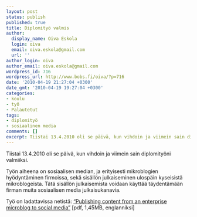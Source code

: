 ```yaml
---
layout: post
status: publish
published: true
title: Diplomityö valmis
author:
  display_name: Oiva Eskola
  login: oiva
  email: oiva.eskola@gmail.com
  url: ''
author_login: oiva
author_email: oiva.eskola@gmail.com
wordpress_id: 716
wordpress_url: http://www.bobs.fi/oiva/?p=716
date: '2010-04-19 21:27:04 +0300'
date_gmt: '2010-04-19 19:27:04 +0300'
categories:
- koulu
- työ
- Palautetut
tags:
- diplomityö
- sosiaalinen media
comments: []
excerpt: Tiistai 13.4.2010 oli se päivä, kun vihdoin ja viimein sain diplomityöni valmiiksi.
---
```

<p>Tiistai 13.4.2010 oli se päivä, kun vihdoin ja viimein sain diplomityöni valmiiksi.</p>
<p>Työn aiheena on sosiaalisen median, ja erityisesti mikroblogien  hyödyntäminen firmoissa, sekä sisällön julkaiseminen ulospäin kyseisistä  mikroblogeista. Tätä sisällön julkaisemista voidaan käyttää  täydentämään firman muita sosiaalisen media julkaisukanavia.</p>
<p>Työ on ladattavissa netistä: <a href="../masters_thesis-oiva_eskola-2010-publishing_content_from_an_enterprise_microblog_to_social_media.pdf" target="_blank">&ldquo;Publishing  content from an enterprise microblog to social media&rdquo;</a> [pdf, 1,45MB, englanniksi]</p>
